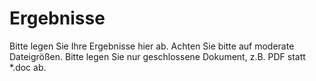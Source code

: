 # Ergebnisse

Bitte legen Sie Ihre Ergebnisse hier ab. Achten Sie bitte auf moderate Dateigrößen. Bitte legen Sie nur geschlossene Dokument, z.B. PDF statt *.doc ab.